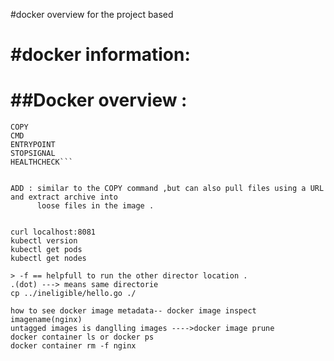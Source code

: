 #docker overview for the project based


#docker information:
=============================================
##Docker overview :
=============================
```ADD 
COPY 
CMD 
ENTRYPOINT 
STOPSIGNAL
HEALTHCHECK```


ADD : similar to the COPY command ,but can also pull files using a URL and extract archive into 
      loose files in the image .
	  
	  
curl localhost:8081
kubectl version
kubectl get pods
kubectl get nodes

> -f == helpfull to run the other director location .
.(dot) ---> means same directorie
cp ../ineligible/hello.go ./

how to see docker image metadata-- docker image inspect imagename(nginx)
untagged images is danglling images ---->docker image prune 
docker container ls or docker ps
docker container rm -f nginx



